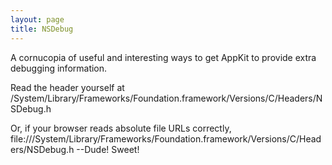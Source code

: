 ```yaml
---
layout: page
title: NSDebug
---
```


A cornucopia of useful and interesting ways to get AppKit to provide extra debugging information.

Read the header yourself at
 /System/Library/Frameworks/Foundation.framework/Versions/C/Headers/NSDebug.h

Or, if your browser reads absolute file URLs correctly, 
 file:///System/Library/Frameworks/Foundation.framework/Versions/C/Headers/NSDebug.h --Dude! Sweet!

